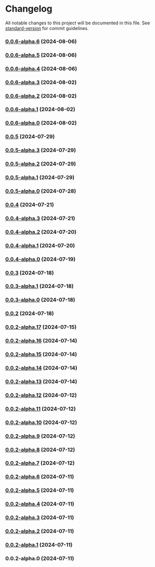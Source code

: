 # Changelog

All notable changes to this project will be documented in this file. See [standard-version](https://github.com/conventional-changelog/standard-version) for commit guidelines.

### [0.0.6-alpha.6](https://github.com/acrool/acrool-react-dialog/compare/v0.0.6-alpha.5...v0.0.6-alpha.6) (2024-08-06)

### [0.0.6-alpha.5](https://github.com/acrool/acrool-react-dialog/compare/v0.0.6-alpha.4...v0.0.6-alpha.5) (2024-08-06)

### [0.0.6-alpha.4](https://github.com/acrool/acrool-react-dialog/compare/v0.0.6-alpha.3...v0.0.6-alpha.4) (2024-08-06)

### [0.0.6-alpha.3](https://github.com/acrool/acrool-react-dialog/compare/v0.0.6-alpha.2...v0.0.6-alpha.3) (2024-08-02)

### [0.0.6-alpha.2](https://github.com/acrool/acrool-react-dialog/compare/v0.0.6-alpha.1...v0.0.6-alpha.2) (2024-08-02)

### [0.0.6-alpha.1](https://github.com/acrool/acrool-react-dialog/compare/v0.0.6-alpha.0...v0.0.6-alpha.1) (2024-08-02)

### [0.0.6-alpha.0](https://github.com/acrool/acrool-react-dialog/compare/v0.0.5...v0.0.6-alpha.0) (2024-08-02)

### [0.0.5](https://github.com/acrool/acrool-react-dialog/compare/v0.0.5-alpha.3...v0.0.5) (2024-07-29)

### [0.0.5-alpha.3](https://github.com/acrool/acrool-react-dialog/compare/v0.0.5-alpha.2...v0.0.5-alpha.3) (2024-07-29)

### [0.0.5-alpha.2](https://github.com/acrool/acrool-react-dialog/compare/v0.0.5-alpha.1...v0.0.5-alpha.2) (2024-07-29)

### [0.0.5-alpha.1](https://github.com/acrool/acrool-react-dialog/compare/v0.0.5-alpha.0...v0.0.5-alpha.1) (2024-07-29)

### [0.0.5-alpha.0](https://github.com/acrool/acrool-react-dialog/compare/v0.0.4...v0.0.5-alpha.0) (2024-07-28)

### [0.0.4](https://github.com/acrool/acrool-react-dialog/compare/v0.0.4-alpha.3...v0.0.4) (2024-07-21)

### [0.0.4-alpha.3](https://github.com/acrool/acrool-react-dialog/compare/v0.0.4-alpha.2...v0.0.4-alpha.3) (2024-07-21)

### [0.0.4-alpha.2](https://github.com/acrool/acrool-react-dialog/compare/v0.0.4-alpha.1...v0.0.4-alpha.2) (2024-07-20)

### [0.0.4-alpha.1](https://github.com/acrool/acrool-react-dialog/compare/v0.0.4-alpha.0...v0.0.4-alpha.1) (2024-07-20)

### [0.0.4-alpha.0](https://github.com/acrool/acrool-react-dialog/compare/v0.0.3...v0.0.4-alpha.0) (2024-07-19)

### [0.0.3](https://github.com/acrool/acrool-react-dialog/compare/v0.0.3-alpha.1...v0.0.3) (2024-07-18)

### [0.0.3-alpha.1](https://github.com/acrool/acrool-react-dialog/compare/v0.0.3-alpha.0...v0.0.3-alpha.1) (2024-07-18)

### [0.0.3-alpha.0](https://github.com/acrool/acrool-react-dialog/compare/v0.0.2...v0.0.3-alpha.0) (2024-07-18)

### [0.0.2](https://github.com/acrool/acrool-react-dialog/compare/v0.0.2-alpha.17...v0.0.2) (2024-07-18)

### [0.0.2-alpha.17](https://github.com/acrool/acrool-react-dialog/compare/v0.0.2-alpha.16...v0.0.2-alpha.17) (2024-07-15)

### [0.0.2-alpha.16](https://github.com/acrool/acrool-react-dialog/compare/v0.0.2-alpha.15...v0.0.2-alpha.16) (2024-07-14)

### [0.0.2-alpha.15](https://github.com/acrool/acrool-react-dialog/compare/v0.0.2-alpha.14...v0.0.2-alpha.15) (2024-07-14)

### [0.0.2-alpha.14](https://github.com/acrool/acrool-react-dialog/compare/v0.0.2-alpha.13...v0.0.2-alpha.14) (2024-07-14)

### [0.0.2-alpha.13](https://github.com/acrool/acrool-react-dialog/compare/v0.0.2-alpha.12...v0.0.2-alpha.13) (2024-07-14)

### [0.0.2-alpha.12](https://github.com/acrool/acrool-react-dialog/compare/v0.0.2-alpha.11...v0.0.2-alpha.12) (2024-07-12)

### [0.0.2-alpha.11](https://github.com/acrool/acrool-react-dialog/compare/v0.0.2-alpha.10...v0.0.2-alpha.11) (2024-07-12)

### [0.0.2-alpha.10](https://github.com/acrool/acrool-react-dialog/compare/v0.0.2-alpha.9...v0.0.2-alpha.10) (2024-07-12)

### [0.0.2-alpha.9](https://github.com/acrool/acrool-react-dialog/compare/v0.0.2-alpha.8...v0.0.2-alpha.9) (2024-07-12)

### [0.0.2-alpha.8](https://github.com/acrool/acrool-react-dialog/compare/v0.0.2-alpha.7...v0.0.2-alpha.8) (2024-07-12)

### [0.0.2-alpha.7](https://github.com/acrool/acrool-react-dialog/compare/v0.0.2-alpha.6...v0.0.2-alpha.7) (2024-07-12)

### [0.0.2-alpha.6](https://github.com/acrool/acrool-react-dialog/compare/v0.0.2-alpha.5...v0.0.2-alpha.6) (2024-07-11)

### [0.0.2-alpha.5](https://github.com/acrool/acrool-react-dialog/compare/v0.0.2-alpha.4...v0.0.2-alpha.5) (2024-07-11)

### [0.0.2-alpha.4](https://github.com/acrool/acrool-react-dialog/compare/v0.0.2-alpha.3...v0.0.2-alpha.4) (2024-07-11)

### [0.0.2-alpha.3](https://github.com/acrool/acrool-react-dialog/compare/v0.0.2-alpha.2...v0.0.2-alpha.3) (2024-07-11)

### [0.0.2-alpha.2](https://github.com/acrool/acrool-react-dialog/compare/v0.0.2-alpha.1...v0.0.2-alpha.2) (2024-07-11)

### [0.0.2-alpha.1](https://github.com/acrool/acrool-react-dialog/compare/v0.0.2-alpha.0...v0.0.2-alpha.1) (2024-07-11)

### 0.0.2-alpha.0 (2024-07-11)
